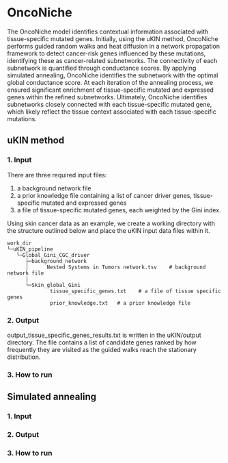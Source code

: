 # OncoNiche
The OncoNiche model identifies contextual information associated with tissue-specific mutated genes. Initially, using the uKIN method, OncoNiche performs guided random walks and heat diffusion in a network propagation framework to detect cancer-risk genes influenced by these mutations, identifying these as cancer-related subnetworks. The connectivity of each subnetwork is quantified through conductance scores. By applying simulated annealing, OncoNiche identifies the subnetwork with the optimal global conductance score. At each iteration of the annealing process, we ensured significant enrichment of tissue-specific mutated and expressed genes within the refined subnetworks. Ultimately, OncoNiche identifies subnetworks closely connected with each tissue-specific mutated gene, which likely reflect the tissue context associated with each tissue-specific mutations.
## uKIN method
### 1. Input
There are three required input files:
1) a background network file 
2) a prior knowledge file containing a list of cancer driver genes, tissue-specific mutated and expressed genes
3) a file of tissue-specific mutated genes, each weighted by the Gini index.

Using skin cancer data as an example, we create a working directory with the structure outlined below and place the uKIN input data files within it.
```
work_dir          
└─uKIN_pipeline
   └─Global_Gini_CGC_driver
      ├─background_network
      │      Nested Systems in Tumors network.tsv    # background network file
      │      
      └─Skin_global_Gini
              tissue_specific_genes.txt    # a file of tissue specific genes	
              prior_knowledge.txt	# a prior knowledge file
```
### 2. Output
output_tissue_specific_genes_results.txt is written in the uKIN/output directory. The file contains a list of candidate genes ranked by how frequently they are visited as the guided walks reach the stationary distribution.
### 3. How to run

## Simulated annealing
### 1. Input
### 2. Output
### 3. How to run
